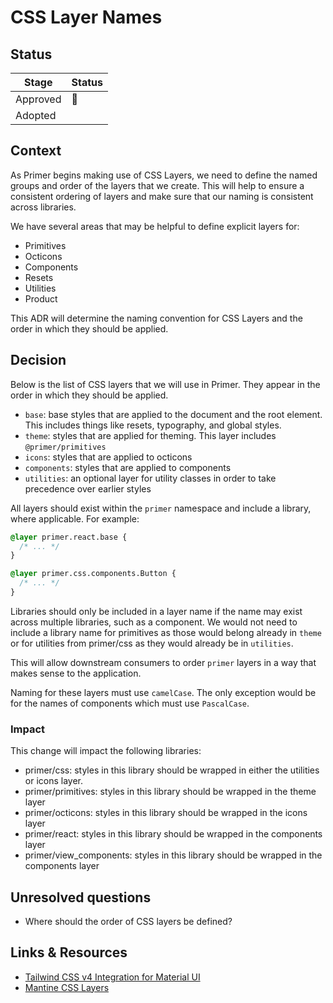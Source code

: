 # CSS Layer Names

## Status

| Stage    | Status      |
| -------- | ----------- |
| Approved | 🚧          |
| Adopted  | <!-- ✅ --> |

## Context

As Primer begins making use of CSS Layers, we need to define the named groups
and order of the layers that we create. This will help to ensure a consistent
ordering of layers and make sure that our naming is consistent across libraries.

We have several areas that may be helpful to define explicit layers for:

- Primitives
- Octicons
- Components
- Resets
- Utilities
- Product

This ADR will determine the naming convention for CSS Layers and the order in
which they should be applied.

## Decision

Below is the list of CSS layers that we will use in Primer. They appear in the
order in which they should be applied.

- `base`: base styles that are applied to the document and the root element. This includes things like resets, typography, and
  global styles.
- `theme`: styles that are applied for theming. This layer includes `@primer/primitives`
- `icons`: styles that are applied to octicons
- `components`: styles that are applied to components
- `utilities`: an optional layer for utility classes in order to take precedence over earlier styles

All layers should exist within the `primer` namespace and include a library,
where applicable. For example:

```css
@layer primer.react.base {
  /* ... */
}

@layer primer.css.components.Button {
  /* ... */
}
```

Libraries should only be included in a layer name if the name may exist across multiple
libraries, such as a component. We would not need to include a library name for
primitives as those would belong already in `theme` or for utilities from
primer/css as they would already be in `utilities`.

This will allow downstream consumers to order `primer` layers in a way that
makes sense to the application.

Naming for these layers must use `camelCase`. The only exception would be for
the names of components which must use `PascalCase`.

### Impact

This change will impact the following libraries:

- primer/css: styles in this library should be wrapped in either the utilities
  or icons layer.
- primer/primitives: styles in this library should be wrapped in the theme layer
- primer/octicons: styles in this library should be wrapped in the icons
  layer
- primer/react: styles in this library should be wrapped in the components layer
- primer/view_components: styles in this library should be wrapped in the components
  layer

## Unresolved questions

- Where should the order of CSS layers be defined?

## Links & Resources

- [Tailwind CSS v4 Integration for Material UI](https://mui.com/material-ui/integrations/tailwindcss/tailwindcss-v4/)
- [Mantine CSS Layers](https://mantine.dev/styles/mantine-styles/#css-layers)
